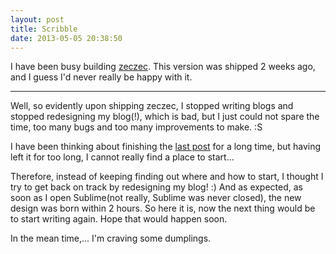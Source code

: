 ```yaml
---
layout: post
title: Scribble
date: 2013-05-05 20:38:50
---
```


I have been busy building [zeczec](http://www.zeczec.com). This version was shipped 2 weeks ago, and I guess I'd never really be happy with it.

---

Well, so evidently upon shipping zeczec, I stopped writing blogs and stopped redesigning my blog(!), which is bad, but I just could not spare the time, too many bugs and too many improvements to make. :S

I have been thinking about finishing the [last post](/2013/04/14/A-Story-1/) for a long time, but having left it for too long, I cannot really find a place to start... 

Therefore, instead of keeping finding out where and how to start, I thought I try to get back on track by redesigning my blog! :) And as expected, as soon as I open Sublime(not really, Sublime was never closed), the new design was born within 2 hours. So here it is, now the next thing would be to start writing again. Hope that would happen soon.

In the mean time,... I'm craving some dumplings.